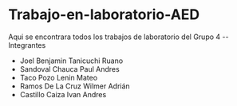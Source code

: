# Trabajo-en-laboratorio-AED
Aqui se encontrara todos los trabajos de laboratorio del Grupo 4
--Integrantes
- Joel Benjamin Tanicuchi Ruano
- Sandoval Chauca Paul Andres
- Taco Pozo Lenin Mateo
- Ramos De La Cruz Wilmer Adrián
- Castillo Caiza Ivan Andres
